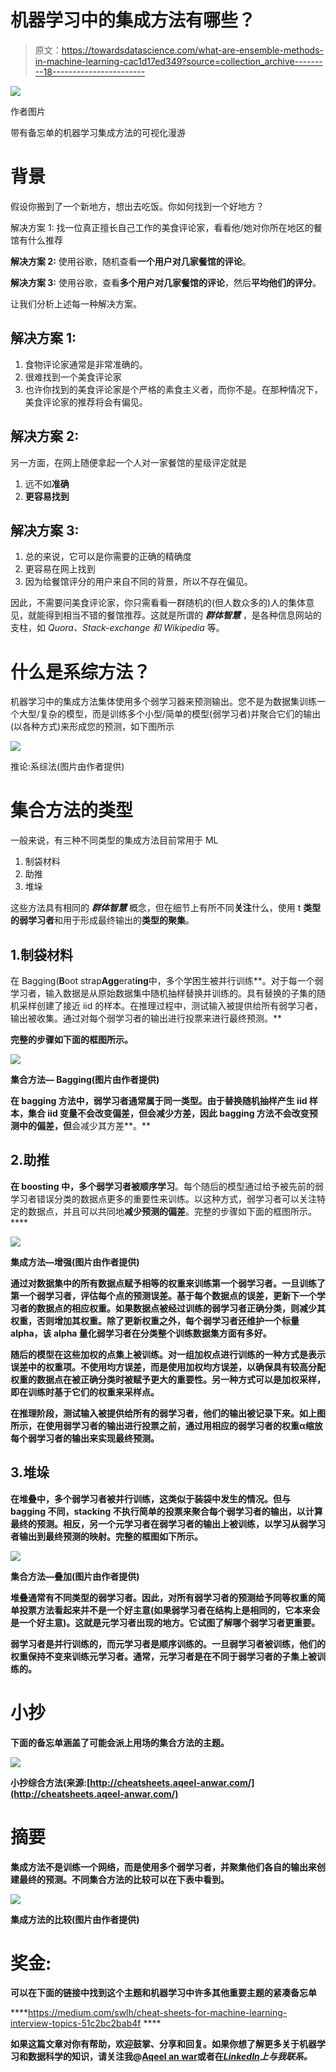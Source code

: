 # 机器学习中的集成方法有哪些？

> 原文：<https://towardsdatascience.com/what-are-ensemble-methods-in-machine-learning-cac1d17ed349?source=collection_archive---------18----------------------->

![](img/d17a0fb859996a0ee0f981389dc353a9.png)

作者图片

带有备忘单的机器学习集成方法的可视化漫游

# 背景

假设你搬到了一个新地方，想出去吃饭。你如何找到一个好地方？

解决方案 1: 找一位真正擅长自己工作的美食评论家，看看他/她对你所在地区的餐馆有什么推荐

**解决方案 2:** 使用谷歌，随机查看**一个用户对几家餐馆的评论**。

**解决方案 3:** 使用谷歌，查看**多个用户对几家餐馆的评论**，然后**平均他们的评分**。

让我们分析上述每一种解决方案。

## 解决方案 1:

1.  食物评论家通常是非常准确的。
2.  很难找到一个美食评论家
3.  也许你找到的美食评论家是个严格的素食主义者，而你不是。在那种情况下，美食评论家的推荐将会有偏见。

## 解决方案 2:

另一方面，在网上随便拿起一个人对一家餐馆的星级评定就是

1.  远不如**准确**
2.  **更容易找到**

## 解决方案 3:

1.  总的来说，它可以是你需要的正确的精确度
2.  更容易在网上找到
3.  因为给餐馆评分的用户来自不同的背景，所以不存在偏见。

因此，不需要问美食评论家，你只需看看一群随机的(但人数众多的)人的集体意见，就能得到相当不错的餐馆推荐。这就是所谓的 ***群体智慧*** ，是各种信息网站的支柱，如 *Quora、Stack-exchange 和 Wikipedia* 等。

# 什么是系综方法？

机器学习中的集成方法集体使用多个弱学习器来预测输出。您不是为数据集训练一个大型/复杂的模型，而是训练多个小型/简单的模型(弱学习者)并聚合它们的输出(以各种方式)来形成您的预测，如下图所示

![](img/d17a0fb859996a0ee0f981389dc353a9.png)

推论:系综法(图片由作者提供)

# 集合方法的类型

一般来说，有三种不同类型的集成方法目前常用于 ML

1.  制袋材料
2.  助推
3.  堆垛

这些方法具有相同的 ***群体智慧*** 概念，但在细节上有所不同**关注**什么，使用 t **类型的弱学习者**和用于形成最终输出的**类型的聚集**。

## 1.制袋材料

在 Bagging(**B**oot strap**Agg**erat**ing**中，多个学困生被并行训练**。对于每一个弱学习者，输入数据是从原始数据集中随机抽样替换并训练的。具有替换的子集的随机采样创建了接近 iid 的样本。在推理过程中，测试输入被提供给所有弱学习者，输出被收集。通过对每个弱学习者的输出进行投票来进行最终预测。**

**完整的步骤如下面的框图所示。**

**![](img/81b72ae40bbf30f994b6b66eb174c9b4.png)**

**集合方法— Bagging(图片由作者提供)**

**在 bagging 方法中，弱学习者通常属于同一类型。由于替换随机抽样产生 iid 样本，集合 iid 变量不会改变偏差，但会减少方差，因此 bagging 方法不会改变预测中的偏差，但**会减少其方差**。**

## **2.助推**

**在 boosting 中，多个弱学习者被顺序学习**。每个随后的模型通过给予被先前的弱学习者错误分类的数据点更多的重要性来训练。以这种方式，弱学习者可以关注特定的数据点，并且可以共同地**减少预测的偏差**。完整的步骤如下面的框图所示。****

****![](img/f9249885e67e63f30877adee1430b4d0.png)****

****集成方法—增强(图片由作者提供)****

****通过对数据集中的所有数据点赋予相等的权重来训练第一个弱学习者。一旦训练了第一个弱学习者，评估每个点的**预测误差。基于每个数据点的误差，更新下一个学习者的数据点的相应权重。如果数据点被经过训练的弱学习者正确分类，则减少其权重，否则增加其权重。除了更新权重之外，每个弱学习者还维护一个标量 alpha，该 alpha 量化弱学习者在分类整个训练数据集方面有多好。******

****随后的模型在这些加权的点集上被训练。对一组加权点进行训练的一种方式是表示误差中的权重项。不使用均方误差，而是使用加权均方误差，以确保具有较高分配权重的数据点在被正确分类时被赋予更大的重要性。另一种方式可以是加权采样，即在训练时基于它们的权重来采样点。****

****在推理阶段，测试输入被提供给所有的弱学习者，他们的输出被记录下来。如上图所示，在使用弱学习者的输出进行投票之前，通过用相应的弱学习者的权重α缩放每个弱学习者的输出来实现最终预测。****

## ****3.堆垛****

****在堆叠中，多个弱学习者被并行训练，这类似于装袋中发生的情况。但与 bagging 不同，stacking 不执行简单的投票来聚合每个弱学习者的输出，以计算最终的预测。相反，另一个元学习者在弱学习者的输出上被训练，以学习从弱学习者输出到最终预测的映射。完整的框图如下所示。****

****![](img/aa532d09cd545c3c7c57ad4700739fe3.png)****

****集合方法—叠加(图片由作者提供)****

****堆叠通常有不同类型的弱学习者。因此，对所有弱学习者的预测给予同等权重的简单投票方法看起来并不是一个好主意(如果弱学习者在结构上是相同的，它本来会是一个好主意)。这就是元学习者出现的地方。它试图了解哪个弱学习者更重要。****

****弱学习者是并行训练的，而元学习者是顺序训练的。一旦弱学习者被训练，他们的权重保持不变来训练元学习者。通常，元学习者是在不同于弱学习者的子集上被训练的。****

# ****小抄****

****下面的备忘单涵盖了可能会派上用场的集合方法的主题。****

****![](img/7116b48bf4c5778c8b2d578b32effc06.png)****

****小抄综合方法(来源:[http://cheatsheets.aqeel-anwar.com/](http://cheatsheets.aqeel-anwar.com/)****

# ****摘要****

****集成方法不是训练一个网络，而是使用多个弱学习者，并聚集他们各自的输出来创建最终的预测。不同集合方法的比较可以在下表中看到。****

****![](img/87fc652f45ee3633e99893e2ecba8663.png)****

****集成方法的比较(图片由作者提供)****

# ****奖金:****

****可以在下面的链接中找到这个主题和机器学习中许多其他重要主题的紧凑备忘单****

****<https://medium.com/swlh/cheat-sheets-for-machine-learning-interview-topics-51c2bc2bab4f> **** 

******如果这篇文章对你有帮助，欢迎鼓掌、分享和回复。如果你想了解更多关于机器学习和数据科学的知识，请关注我@**[**Aqeel an war**](https://medium.com/u/a7cc4f201fb5?source=post_page-----cac1d17ed349--------------------------------)**或者在**[***LinkedIn***](https://www.linkedin.com/in/aqeelanwarmalik/)***上与我联系。*******